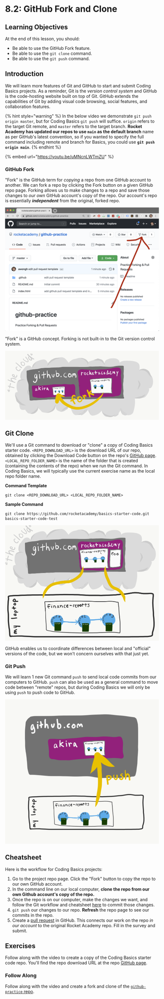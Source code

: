 # 8.2: GitHub Fork and Clone

## Learning Objectives

At the end of this lesson, you should:

* Be able to use the GitHub Fork feature.
* Be able to use the `git clone` command.
* Be able to use the `git push` command.

## Introduction

We will learn more features of Git and GitHub to start and submit Coding Basics projects. As a reminder, Git is the _version control system_ and GitHub is the code-hosting website built on top of Git. GitHub extends the capabilities of Git by adding visual code browsing, social features, and collaboration features.&#x20;

{% hint style="warning" %}
In the below video we demonstrate `git push origin master`, but for Coding Basics `git push` will suffice. `origin` refers to the target Git remote, and `master` refers to the target branch. **Rocket Academy has updated our repos to use `main` as the default branch** name as per GitHub's latest convention, so if you wanted to specify the full command including remote and branch for Basics, you could use **`git push origin main`**.
{% endhint %}

{% embed url="https://youtu.be/uMNcnLWTmZU" %}

### GitHub Fork

"Fork" is the GitHub term for _copying_ a repo from one GitHub account to another. We can fork a repo by clicking the Fork button on a given GitHub repo page. Forking allows us to make changes to a repo and save those changes to _our own_ GitHub account's copy of the repo. Our account's repo is essentially _**independent**_ from the original, forked repo.

![How to find the fork button on a repo page.](<../.gitbook/assets/screen-shot-2020-08-19-at-10.23.10-pm (1) (2) (3) (1) (4).png>)

"Fork" is a GitHub concept. Forking is not built-in to the Git version control system.

![A "fork" is when we copy a repo from another account to our own inside of GitHub.](../.gitbook/assets/github-fork.png)

## Git Clone

We'll use a Git command to download or "clone" a copy of Coding Basics starter code. `<REPO_DOWNLOAD_URL>` is the download URL of our repo, obtained by clicking the Download Code button on the repo's [GitHub page](https://github.com/rocketacademy/basics-starter-code). `<LOCAL_REPO_FOLDER_NAME>` is the name of the folder that is created (containing the contents of the repo) when we run the Git command. In Coding Basics, we will typically use the current exercise name as the local repo folder name.

**Command Template**

```
git clone <REPO_DOWNLOAD_URL> <LOCAL_REPO_FOLDER_NAME>
```

**Sample Command**

```
git clone https://github.com/rocketacademy/basics-starter-code.git basics-starter-code-test
```

![Clone a repo onto your computer from GitHub](../.gitbook/assets/github-clone.png)

GitHub enables us to coordinate differences between local and "official" versions of the code, but we won't concern ourselves with that just yet.

### Git Push

We will learn 1 new Git command `push` to send local code commits from our computers to GitHub. `push` can also be used as a general command to move code between "remote" repos, but during Coding Basics we will only be using `push` to push code to GitHub.

![The "git push" command can be used to send local code commits to GitHub.](<../.gitbook/assets/github-push (1).png>)

## Cheatsheet

Here is the workflow for Coding Basics projects:

1. Go to the project repo page. Click the "Fork" button to copy the repo to our own GitHub account.
2. In the command line on our local computer, **clone the repo from our own Github account's copy of the repo.**
3. Once the repo is on our computer, make the changes we want, and follow the Git workflow and cheatsheet [here](broken-reference) to commit those changes.
4. `git push` our changes to our repo. **Refresh** the repo page to see our commits in the repo.
5. Create a [pull request](8.3-github-pull-request.md) in GitHub. This connects our work on the repo _in our account_ to the original Rocket Academy repo. Fill in the survey and submit.

## Exercises

Follow along with the video to create a copy of the Coding Basics starter code repo. You'll find the repo download URL at the repo [GitHub page](https://github.com/rocketacademy/basics-starter-code).

### Follow Along

Follow along with the video and create a fork and clone of the [`github-practice` repo](https://github.com/rocketacademy/github-practice).&#x20;
